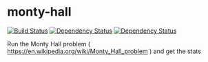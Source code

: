 # monty-hall

[![Build Status](https://travis-ci.org/lOfnOrD/monty-hall.svg?branch=master)](https://travis-ci.org/lOfnOrD/monty-hall)
[![Dependency Status](https://www.versioneye.com/user/projects/575e6e447757a00034dc54a2/badge.svg?style=flat)](https://www.versioneye.com/user/projects/575e6e447757a00034dc54a2)
[![Dependency Status](https://beta.gemnasium.com/badges/github.com/lOfnOrD/monty-hall.svg)](https://beta.gemnasium.com/projects/github.com/lOfnOrD/monty-hall)

Run the Monty Hall problem ( https://en.wikipedia.org/wiki/Monty_Hall_problem ) and get the stats
